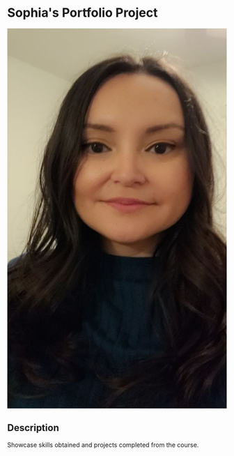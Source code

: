# Sophia's Portfolio Project
![This is me](SV.jpg)

## Description
Showcase skills obtained and projects completed from the course.

